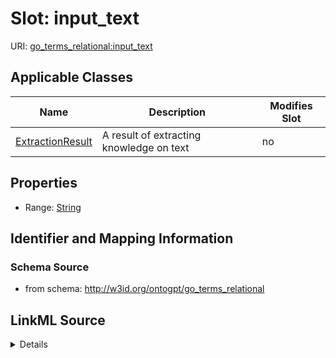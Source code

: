 

# Slot: input_text

URI: [go_terms_relational:input_text](http://w3id.org/ontogpt/go_terms_relationalinput_text)



<!-- no inheritance hierarchy -->





## Applicable Classes

| Name | Description | Modifies Slot |
| --- | --- | --- |
| [ExtractionResult](ExtractionResult.md) | A result of extracting knowledge on text |  no  |







## Properties

* Range: [String](String.md)





## Identifier and Mapping Information







### Schema Source


* from schema: http://w3id.org/ontogpt/go_terms_relational




## LinkML Source

<details>
```yaml
name: input_text
from_schema: http://w3id.org/ontogpt/go_terms_relational
rank: 1000
alias: input_text
owner: ExtractionResult
domain_of:
- ExtractionResult
range: string

```
</details>